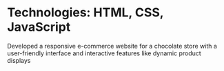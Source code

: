 #  Technologies: HTML, CSS, JavaScript
Developed a responsive e-commerce website for a chocolate store with a user-friendly interface 
and interactive features like dynamic product displays
